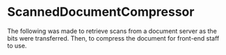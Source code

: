 # ScannedDocumentCompressor

The following was made to retrieve scans from a document server as the bits were transferred. Then, to compress the document for front-end staff to use.

